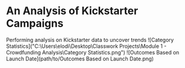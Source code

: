 # An Analysis of Kickstarter Campaigns
Performing analysis on Kickstarter data to uncover trends
![Category Statistics]("C:\Users\elodi\Desktop\Classwork Projects\Module 1 - Crowdfunding Analysis\Category Statistics.png")
![Outcomes Based on Launch Date](path/to/Outcomes Based on Launch Date.png)

